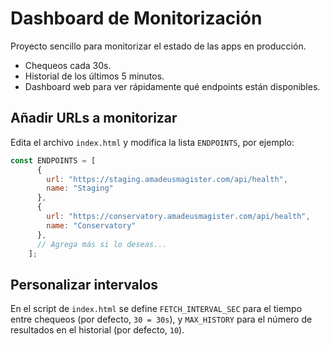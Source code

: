 # Dashboard de Monitorización

Proyecto sencillo para monitorizar el estado de las apps en producción.

- Chequeos cada 30s.
- Historial de los últimos 5 minutos.
- Dashboard web para ver rápidamente qué endpoints están disponibles.

## Añadir URLs a monitorizar

Edita el archivo `index.html` y modifica la lista `ENDPOINTS`, por ejemplo:

```js
const ENDPOINTS = [
      {
        url: "https://staging.amadeusmagister.com/api/health",
        name: "Staging"
      },
      {
        url: "https://conservatory.amadeusmagister.com/api/health",
        name: "Conservatory"
      },
      // Agrega más si lo deseas...
    ];
```

## Personalizar intervalos

En el script de `index.html` se define `FETCH_INTERVAL_SEC` para el tiempo entre chequeos (por defecto, `30 = 30s`), y `MAX_HISTORY` para el número de resultados en el historial (por defecto, `10`).  